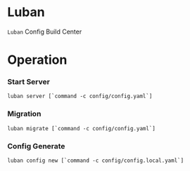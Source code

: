 # Luban
```Luban``` Config Build Center

# Operation

### Start Server
```shell script
luban server [`command -c config/config.yaml`]
```

### Migration
```shell script
luban migrate [`command -c config/config.yaml`]
```

### Config Generate
```shell script
luban config new [`command -c config/config.local.yaml`]
```